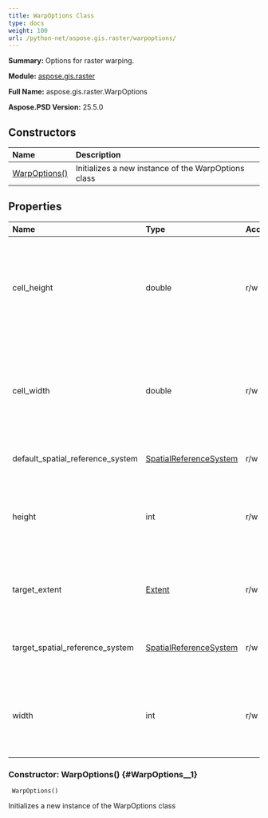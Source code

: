 ```yaml
---
title: WarpOptions Class
type: docs
weight: 100
url: /python-net/aspose.gis.raster/warpoptions/
---
```


**Summary:** Options for raster warping.

**Module:** [aspose.gis.raster](/psd/python-net/aspose.gis.raster/)

**Full Name:** aspose.gis.raster.WarpOptions

**Aspose.PSD Version:** 25.5.0

## **Constructors**
| **Name** | **Description** |
| :- | :- |
| [WarpOptions()](#WarpOptions__1) | Initializes a new instance of the WarpOptions class |
## **Properties**
| **Name** | **Type** | **Access** | **Description** |
| :- | :- | :- | :- |
| cell_height | double | r/w | Specifies a new height of the raster cell (in target georeferenced units).<br/>            If the value is set to 0, the [WarpOptions.cell_height](/psd/python-net/aspose.gis.raster/warpoptions/) is automatically computed. The default value is "0". |
| cell_width | double | r/w | Specifies a new width of the raster cell (in target georeferenced units).<br/>            If the value is set to 0, the [WarpOptions.cell_width](/psd/python-net/aspose.gis.raster/warpoptions/) is automatically computed. The default value is "0". |
| default_spatial_reference_system | [SpatialReferenceSystem](/psd/python-net/aspose.gis.spatialreferencing/spatialreferencesystem/) | r/w | Specifies a value for a source spatial reference if that is missing. |
| height | int | r/w | Specifies output raster height in pixels and columns.<br/>            If the value is set to 0, the height is automatically computed. The default value is "0". |
| target_extent | [Extent](/psd/python-net/aspose.gis/extent) | r/w | Specifies bounds of raster layer to warp.<br/>            If set to <see langword="null" />, extent is calculated during warping to include all cells from raster. |
| target_spatial_reference_system | [SpatialReferenceSystem](/psd/python-net/aspose.gis.spatialreferencing/spatialreferencesystem/) | r/w | Specifies target spatial reference.<br/>            If set to <see langword="null" />, default or source spatial reference is used. |
| width | int | r/w | Specifies output raster width in pixels and columns.<br/>            If the value is set to 0, the width is automatically computed. The default value is "0". |


### Constructor: WarpOptions() {#WarpOptions__1}


```
 WarpOptions() 
```

Initializes a new instance of the WarpOptions class

